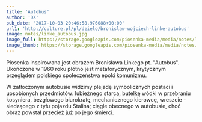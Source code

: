 ```yaml
---
title: 'Autobus'
author: 'DX'
pub_date: '2017-10-03 20:46:58.976088+00:00'
url1: 'http://culture.pl/pl/dzielo/bronislaw-wojciech-linke-autobus'
image: notes/linke_autobus.jpg
image_full: https://storage.googleapis.com/piosenka-media/media/notes/linke_autobus.jpg
image_thumb: https://storage.googleapis.com/piosenka-media/media/notes/linke_autobus.jpg.0x300_q85_upscale.jpg
---
```


Piosenka inspirowana jest obrazem Bronisława Linkego pt. "Autobus". Ukończone w 1960 roku płótno jest metaforycznym, krytycznym przeglądem polskiego społeczeństwa epoki komunizmu.

W zatłoczonym autobusie widzimy plejadę symbolicznych postaci i uosobionych przedmiotów: lubieżnego starca, butelkę wódki w przebraniu kosyniera, bezgłowego biurokratę, mechanicznego kierowcę, wreszcie \- siedzącego z tyłu pojazdu Stalina; ciągle obecnego w autobusie, choć obraz powstał przecież już po jego śmierci.